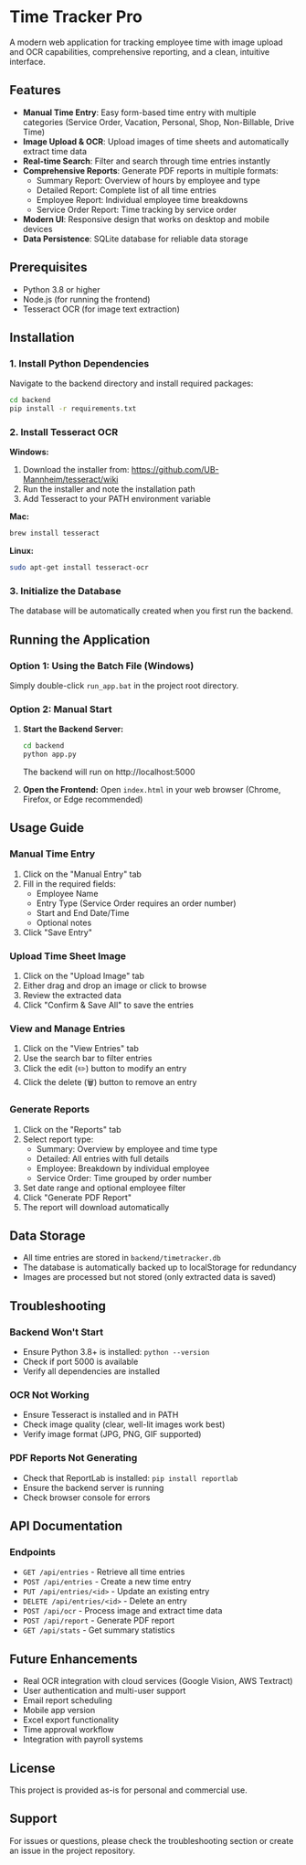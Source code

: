 # Time Tracker Pro

A modern web application for tracking employee time with image upload and OCR capabilities, comprehensive reporting, and a clean, intuitive interface.

## Features

- **Manual Time Entry**: Easy form-based time entry with multiple categories (Service Order, Vacation, Personal, Shop, Non-Billable, Drive Time)
- **Image Upload & OCR**: Upload images of time sheets and automatically extract time data
- **Real-time Search**: Filter and search through time entries instantly
- **Comprehensive Reports**: Generate PDF reports in multiple formats:
  - Summary Report: Overview of hours by employee and type
  - Detailed Report: Complete list of all time entries
  - Employee Report: Individual employee time breakdowns
  - Service Order Report: Time tracking by service order
- **Modern UI**: Responsive design that works on desktop and mobile devices
- **Data Persistence**: SQLite database for reliable data storage

## Prerequisites

- Python 3.8 or higher
- Node.js (for running the frontend)
- Tesseract OCR (for image text extraction)

## Installation

### 1. Install Python Dependencies

Navigate to the backend directory and install required packages:

```bash
cd backend
pip install -r requirements.txt
```

### 2. Install Tesseract OCR

**Windows:**
1. Download the installer from: https://github.com/UB-Mannheim/tesseract/wiki
2. Run the installer and note the installation path
3. Add Tesseract to your PATH environment variable

**Mac:**
```bash
brew install tesseract
```

**Linux:**
```bash
sudo apt-get install tesseract-ocr
```

### 3. Initialize the Database

The database will be automatically created when you first run the backend.

## Running the Application

### Option 1: Using the Batch File (Windows)

Simply double-click `run_app.bat` in the project root directory.

### Option 2: Manual Start

1. **Start the Backend Server:**
   ```bash
   cd backend
   python app.py
   ```
   The backend will run on http://localhost:5000

2. **Open the Frontend:**
   Open `index.html` in your web browser (Chrome, Firefox, or Edge recommended)

## Usage Guide

### Manual Time Entry

1. Click on the "Manual Entry" tab
2. Fill in the required fields:
   - Employee Name
   - Entry Type (Service Order requires an order number)
   - Start and End Date/Time
   - Optional notes
3. Click "Save Entry"

### Upload Time Sheet Image

1. Click on the "Upload Image" tab
2. Either drag and drop an image or click to browse
3. Review the extracted data
4. Click "Confirm & Save All" to save the entries

### View and Manage Entries

1. Click on the "View Entries" tab
2. Use the search bar to filter entries
3. Click the edit (✏️) button to modify an entry
4. Click the delete (🗑️) button to remove an entry

### Generate Reports

1. Click on the "Reports" tab
2. Select report type:
   - Summary: Overview by employee and time type
   - Detailed: All entries with full details
   - Employee: Breakdown by individual employee
   - Service Order: Time grouped by order number
3. Set date range and optional employee filter
4. Click "Generate PDF Report"
5. The report will download automatically

## Data Storage

- All time entries are stored in `backend/timetracker.db`
- The database is automatically backed up to localStorage for redundancy
- Images are processed but not stored (only extracted data is saved)

## Troubleshooting

### Backend Won't Start
- Ensure Python 3.8+ is installed: `python --version`
- Check if port 5000 is available
- Verify all dependencies are installed

### OCR Not Working
- Ensure Tesseract is installed and in PATH
- Check image quality (clear, well-lit images work best)
- Verify image format (JPG, PNG, GIF supported)

### PDF Reports Not Generating
- Check that ReportLab is installed: `pip install reportlab`
- Ensure the backend server is running
- Check browser console for errors

## API Documentation

### Endpoints

- `GET /api/entries` - Retrieve all time entries
- `POST /api/entries` - Create a new time entry
- `PUT /api/entries/<id>` - Update an existing entry
- `DELETE /api/entries/<id>` - Delete an entry
- `POST /api/ocr` - Process image and extract time data
- `POST /api/report` - Generate PDF report
- `GET /api/stats` - Get summary statistics

## Future Enhancements

- Real OCR integration with cloud services (Google Vision, AWS Textract)
- User authentication and multi-user support
- Email report scheduling
- Mobile app version
- Excel export functionality
- Time approval workflow
- Integration with payroll systems

## License

This project is provided as-is for personal and commercial use.

## Support

For issues or questions, please check the troubleshooting section or create an issue in the project repository.
